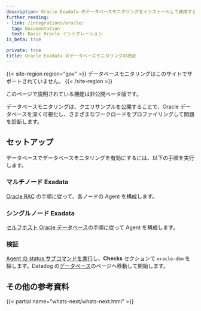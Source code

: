 ```yaml
---
description: Oracle Exadata のデータベースモニタリングをインストールして構成する
further_reading:
- link: /integrations/oracle/
  tag: Documentation
  text: Basic Oracle インテグレーション
is_beta: true

private: true
title: Oracle Exadata のデータベースモニタリングの設定
---
```


{{< site-region region="gov" >}}
データベースモニタリングはこのサイトでサポートされていません。</div>
{{< /site-region >}}

<div class="alert alert-info">
このページで説明されている機能は非公開ベータ版です。
</div>

データベースモニタリングは、クエリサンプルを公開することで、Oracle データベースを深く可視化し、さまざまなワークロードをプロファイリングして問題を診断します。

## セットアップ

データベースでデータベースモニタリングを有効にするには、以下の手順を実行します。

### マルチノード Exadata

[Oracle RAC][8] の手順に従って、各ノードの Agent を構成します。

### シングルノード Exadata

[セルフホスト Oracle データベース][7]の手順に従って Agent を構成します。

### 検証

[Agent の status サブコマンドを実行][5]し、**Checks** セクションで `oracle-dbm` を探します。Datadog の[データベース][6]のページへ移動して開始します。

[1]: https://app.datadoghq.com/account/settings#agent
[2]: https://github.com/DataDog/datadog-agent/blob/main/cmd/agent/dist/conf.d/oracle-dbm.d/conf.yaml.example
[3]: /ja/getting_started/tagging/unified_service_tagging
[4]: /ja/agent/guide/agent-commands/#start-stop-and-restart-the-agent
[5]: /ja/agent/guide/agent-commands/#agent-status-and-information
[6]: https://app.datadoghq.com/databases
[7]: /ja/database_monitoring/setup_oracle/selfhosted
[8]: /ja/database_monitoring/setup_oracle/rac

## その他の参考資料

{{< partial name="whats-next/whats-next.html" >}}
